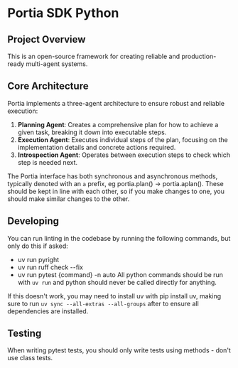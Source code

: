 # Portia SDK Python

## Project Overview
This is an open-source framework for creating reliable and production-ready multi-agent systems.

## Core Architecture
Portia implements a three-agent architecture to ensure robust and reliable execution:

1. **Planning Agent**: Creates a comprehensive plan for how to achieve a given task, breaking it down into executable steps.
2. **Execution Agent**: Executes individual steps of the plan, focusing on the implementation details and concrete actions required.
3. **Introspection Agent**: Operates between execution steps to check which step is needed next.

The Portia interface has both synchronous and asynchronous methods, typically denoted with an `a` prefix, eg portia.plan() -> portia.aplan(). These should be kept in line with each other, so if you make changes to one, you should make similar changes to the other. 

## Developing

You can run linting in the codebase by running the following commands, but only do this if asked:
* uv run pyright
* uv run ruff check --fix
* uv run pytest {command} -n auto
All python commands should be run with `uv run` and python should never be called directly for anything. 

If this doesn't work, you may need to install uv with pip install uv, making sure to run `uv sync --all-extras --all-groups` after to ensure all dependencies are installed.

## Testing

When writing pytest tests, you should only write tests using methods - don't use class tests.